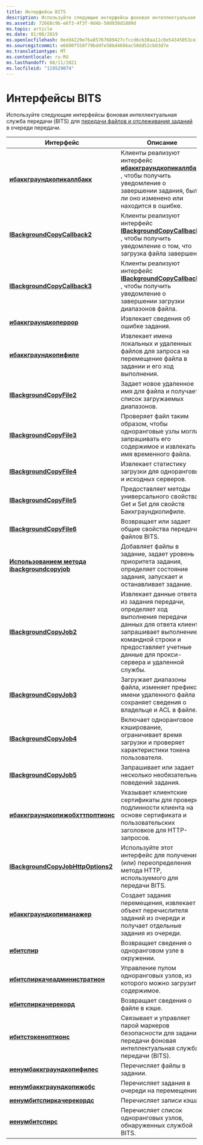 ```yaml
---
title: Интерфейсы BITS
description: Используйте следующие интерфейсы фоновая интеллектуальная служба передачи (BITS) для передачи файлов и отслеживания заданий в очереди передачи.
ms.assetid: 72668c9b-e6f3-4f3f-9d4b-50d930d1889d
ms.topic: article
ms.date: 01/08/2019
ms.openlocfilehash: 0edd4229e76a85767689427cfccd6cb38aa11c0e54345053ce10d1a99fc1fde8
ms.sourcegitcommit: e6600f550f79bddfe58bd4696ac50dd52cb03d7e
ms.translationtype: MT
ms.contentlocale: ru-RU
ms.lasthandoff: 08/11/2021
ms.locfileid: "119529074"
---
```

# <a name="bits-interfaces"></a>Интерфейсы BITS

Используйте следующие интерфейсы фоновая интеллектуальная служба передачи (BITS) для [передачи файлов и отслеживания заданий](using-bits.md) в очереди передачи.

| Интерфейс | Описание |
|-|-|
| [**ибаккграундкопикаллбакк**](/windows/desktop/api/Bits/nn-bits-ibackgroundcopycallback) | Клиенты реализуют интерфейс [**ибаккграундкопикаллбакк**](/windows/desktop/api/Bits/nn-bits-ibackgroundcopycallback) , чтобы получить уведомление о завершении задания, было ли оно изменено или находится в ошибке. |
| [**IBackgroundCopyCallback2**](/windows/desktop/api/Bits3_0/nn-bits3_0-ibackgroundcopycallback2) | Клиенты реализуют интерфейс [**IBackgroundCopyCallback2**](/windows/desktop/api/Bits3_0/nn-bits3_0-ibackgroundcopycallback2) , чтобы получить уведомление о том, что загрузка файла завершена. |
| [**IBackgroundCopyCallback3**](/windows/desktop/api/Bits10_1/nn-bits10_1-ibackgroundcopycallback3) | Клиенты реализуют интерфейс [**IBackgroundCopyCallback3**](/windows/desktop/api/Bits10_1/nn-bits10_1-ibackgroundcopycallback3) , чтобы получить уведомление о завершении загрузки диапазонов файла. |
| [**ибаккграундкоперрор**](/windows/desktop/api/Bits/nn-bits-ibackgroundcopyerror) | Извлекает сведения об ошибке задания. |
| [**ибаккграундкопифиле**](/windows/desktop/api/Bits/nn-bits-ibackgroundcopyfile) | Извлекает имена локальных и удаленных файлов для запроса на перемещение файла в задании и его ход выполнения. |
| [**IBackgroundCopyFile2**](/windows/desktop/api/Bits2_0/nn-bits2_0-ibackgroundcopyfile2) | Задает новое удаленное имя для файла и получает список загружаемых диапазонов. |
| [**IBackgroundCopyFile3**](/windows/desktop/api/Bits3_0/nn-bits3_0-ibackgroundcopyfile3) | Проверяет файл таким образом, чтобы одноранговые узлы могли запрашивать его содержимое и извлекать имя временного файла. |
| [**IBackgroundCopyFile4**](/windows/desktop/api/Bits4_0/nn-bits4_0-ibackgroundcopyfile4) | Извлекает статистику загрузки для одноранговых и исходных серверов. |
| [**IBackgroundCopyFile5**](/windows/desktop/api/Bits5_0/nn-bits5_0-ibackgroundcopyfile5) | Предоставляет методы универсального свойства Get и Set для свойств Баккграундкопифиле. |
| [**IBackgroundCopyFile6**](/windows/desktop/api/bits10_1/nn-bits10_1-ibackgroundcopyfile6) | Возвращает или задает общие свойства передачи файлов BITS. |
| [**Использованием метода ibackgroundcopyjob**](/windows/desktop/api/Bits/nn-bits-ibackgroundcopyjob) | Добавляет файлы в задание, задает уровень приоритета задания, определяет состояние задания, запускает и останавливает задание. |
| [**IBackgroundCopyJob2**](/windows/desktop/api/Bits1_5/nn-bits1_5-ibackgroundcopyjob2) | Извлекает данные ответа из задания передачи, определяет ход выполнения передачи данных для ответа клиенту, запрашивает выполнение командной строки и предоставляет учетные данные для прокси-сервера и удаленной службы. |
| [**IBackgroundCopyJob3**](/windows/desktop/api/Bits2_0/nn-bits2_0-ibackgroundcopyjob3) | Загружает диапазоны файла, изменяет префикс имени удаленного файла и сохраняет сведения о владельце и ACL в файле. |
| [**IBackgroundCopyJob4**](/windows/desktop/api/Bits3_0/nn-bits3_0-ibackgroundcopyjob4) | Включает одноранговое кэширование, ограничивает время загрузки и проверяет характеристики токена пользователя. |
| [**IBackgroundCopyJob5**](/windows/desktop/api/Bits5_0/nn-bits5_0-ibackgroundcopyjob5) | Запрашивает или задает несколько необязательных поведений задания. |
| [**ибаккграундкопижобхттпоптионс**](/windows/desktop/api/Bits2_5/nn-bits2_5-ibackgroundcopyjobhttpoptions) | Указывает клиентские сертификаты для проверки подлинности клиента на основе сертификата и пользовательских заголовков для HTTP-запросов. |
| [**IBackgroundCopyJobHttpOptions2**](/windows/desktop/api/Bits10_2/nn-bits10_2-ibackgroundcopyjobhttpoptions2) | Используйте этот интерфейс для получения и (или) переопределения метода HTTP, используемого для передачи BITS. |
| [**ибаккграундкопиманажер**](/windows/desktop/api/Bits/nn-bits-ibackgroundcopymanager) | Создает задания перемещения, извлекает объект перечислителя заданий из очереди и получает отдельные задания из очереди. |
| [**ибитспир**](/windows/desktop/api/Bits3_0/nn-bits3_0-ibitspeer) | Возвращает сведения о одноранговом узле в окружении. |
| [**ибитспиркачеадминистратион**](/windows/desktop/api/Bits3_0/nn-bits3_0-ibitspeercacheadministration) | Управление пулом одноранговых узлов, из которого можно загрузить содержимое. |
| [**ибитспиркачерекорд**](/windows/desktop/api/Bits3_0/nn-bits3_0-ibitspeercacherecord) | Возвращает сведения о файле в кэше. |
| [**ибитстокеноптионс**](/windows/desktop/api/Bits4_0/nn-bits4_0-ibitstokenoptions) | Связывает и управляет парой маркеров безопасности для задания передачи фоновая интеллектуальная служба передачи (BITS). |
| [**иенумбаккграундкопифилес**](/windows/desktop/api/Bits/nn-bits-ienumbackgroundcopyfiles) | Перечисляет файлы в задании. |
| [**иенумбаккграундкопижобс**](/windows/desktop/api/Bits/nn-bits-ienumbackgroundcopyjobs) | Перечисляет задания в очереди на перемещение. |
| [**иенумбитспиркачерекордс**](/windows/desktop/api/Bits3_0/nn-bits3_0-ienumbitspeercacherecords) | Перечисляет записи кэша. |
| [**иенумбитспирс**](/windows/desktop/api/Bits3_0/nn-bits3_0-ienumbitspeers) | Перечисляет список одноранговых узлов, обнаруженных службой BITS. |



 

 

 




